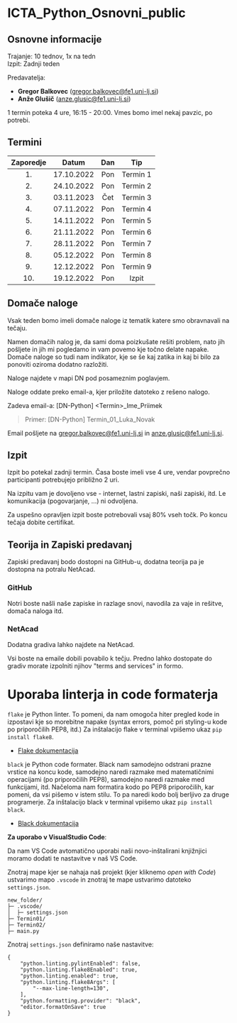 # ICTA_Python_Osnovni_public

## Osnovne informacije

Trajanje: 10 tednov, 1x na tedn 
<br>
Izpit: Zadnji teden

Predavatelja: 
* **Gregor Balkovec** (<gregor.balkovec@fe1.uni-lj.si>)
* **Anže Glušič** (<anze.glusic@fe1.uni-lj.si>)

1 termin poteka 4 ure, 16:15 - 20:00. Vmes bomo imel nekaj pavzic, po potrebi.

## Termini

| Zaporedje | Datum      | Dan   | Tip |
| :-------: | :--------: | :---: | :---: |
| 1.        | 17.10.2022 | Pon   | Termin 1 |
| 2.        | 24.10.2022 | Pon   | Termin 2 |
| 3.        | 03.11.2023 | Čet   | Termin 3 |
| 4.        | 07.11.2022 | Pon   | Termin 4 |
| 5.        | 14.11.2022 | Pon   | Termin 5 |
| 6.        | 21.11.2022 | Pon   | Termin 6 |
| 7.        | 28.11.2022 | Pon   | Termin 7 |
| 8.        | 05.12.2022 | Pon   | Termin 8 |
| 9.        | 12.12.2022 | Pon   | Termin 9 |
| 10.       | 19.12.2022 | Pon   | Izpit    |


## Domače naloge

Vsak teden bomo imeli domače naloge iz tematik katere smo obravnavali na tečaju.

Namen domačih nalog je, da sami doma poizkušate rešiti problem, nato jih pošljete in jih mi pogledamo in vam povemo kje točno delate napake. Domače naloge so tudi nam indikator, kje se še kaj zatika in kaj bi bilo za ponoviti oziroma dodatno razložiti.

Naloge najdete v mapi DN pod posameznim poglavjem.

Naloge oddate preko email-a, kjer priložite datoteko z rešeno nalogo.

Zadeva email-a: \[DN-Python\] \<Termin\>\_Ime\_Priimek
> Primer: \[DN-Python\] Termin\_01\_Luka_Novak

Email pošljete na <gregor.balkovec@fe1.uni-lj.si> in <anze.glusic@fe1.uni-lj.si>.

## Izpit

Izpit bo potekal zadnji termin. Časa boste imeli vse 4 ure, vendar povprečno participanti potrebujejo približno 2 uri.

Na izpitu vam je dovoljeno vse - internet, lastni zapiski, naši zapiski, itd. Le komunikacija (pogovarjanje, ...) ni odvoljena.

Za uspešno opravljen izpit boste potrebovali vsaj 80% vseh točk. Po koncu tečaja dobite certifikat.

## Teorija in Zapiski predavanj
  
Zapiski predavanj bodo dostopni na GitHub-u, dodatna teorija pa je dostopna na potralu NetAcad.

### GitHub

Notri boste našli naše zapiske in razlage snovi, navodila za vaje in rešitve, domača naloga itd.

### NetAcad

Dodatna gradiva lahko najdete na NetAcad.

Vsi boste na emaile dobili povabilo k tečju. Predno lahko dostopate do gradiv morate izpolniti njihov "terms and services" in formo.


# Uporaba linterja in code formaterja
`flake` je Python linter. To pomeni, da nam omogoča hiter pregled kode in izpostavi kje so morebitne napake (syntax errors, pomoč pri styling-u kode po priporočilih PEP8, itd.)
Za inštalacijo flake v terminal vpišemo ukaz `pip install flake8`.
* [Flake dokumentacija](https://flake8.pycqa.org/en/latest/)

`black` je Python code formater. Black nam samodejno odstrani prazne vrstice na koncu kode, samodejno naredi razmake med matematičnimi operacijami (po priporočilih PEP8), samodejno naredi razmake med funkcijami, itd. Načeloma nam formatira kodo po PEP8 priporočilih, kar pomeni, da vsi pišemo v istem stilu. To pa naredi kodo bolj berljivo za druge programerje.
Za inštalacijo black v terminal vpišemo ukaz `pip install black`.
* [Black dokumentacija](https://pypi.org/project/black/)

**Za uporabo v VisualStudio Code**:

Da nam VS Code avtomatično uporabi naši novo-inštalirani knjižnjici moramo dodati te nastavitve v naš VS Code.

Znotraj mape kjer se nahaja naš projekt (kjer kliknemo *open with Code*) ustvarimo mapo `.vscode` in znotraj te mape ustvarimo datoteko `settings.json`.
```
new_folder/
├─ .vscode/
│  ├─ settings.json
├─ Termin01/
├─ Termin02/
├─ main.py
```

Znotraj `settings.json` definiramo naše nastavitve:
```
{
    "python.linting.pylintEnabled": false,
    "python.linting.flake8Enabled": true,
    "python.linting.enabled": true,
    "python.linting.flake8Args": [
        "--max-line-length=130",
    ],
    "python.formatting.provider": "black",
    "editor.formatOnSave": true
}
```
